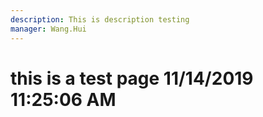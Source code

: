 ```yaml
---
description: This is description testing
manager: Wang.Hui
---
```

# this is a test page 11/14/2019 11:25:06 AM